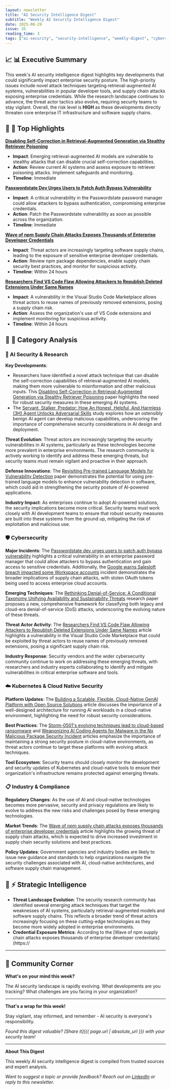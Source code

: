 ```yaml
---
layout: newsletter
title: "AI Security Intelligence Digest"
subtitle: "Weekly AI Security Intelligence Digest"
date: 2025-08-29
issue: 35
reading_time: 3
tags: ["ai-security", "security-intelligence", "weekly-digest", "cybersecurity"]
---
```


## 📈 📊 Executive Summary

This week's AI security intelligence digest highlights key developments that could significantly impact enterprise security posture. The high-priority issues include novel attack techniques targeting retrieval-augmented AI systems, vulnerabilities in popular developer tools, and supply chain attacks exposing enterprise credentials. While the research landscape continues to advance, the threat actor tactics also evolve, requiring security teams to stay vigilant. Overall, the risk level is **HIGH** as these developments directly threaten core enterprise IT infrastructure and software supply chains.

## 📰 🎯 Top Highlights

**[Disabling Self-Correction in Retrieval-Augmented Generation via Stealthy Retriever Poisoning](https://arxiv.org/abs/2508.20083)**
- **Impact**: Emerging retrieval-augmented AI models are vulnerable to stealthy attacks that can disable crucial self-correction capabilities.
- **Action**: Review current AI systems and assess exposure to retriever poisoning attacks. Implement safeguards and monitoring.
- **Timeline**: Immediate

**[Passwordstate Dev Urges Users to Patch Auth Bypass Vulnerability](https://www.bleepingcomputer.com/news/security/passwordstate-dev-urges-users-to-patch-auth-bypass-vulnerability-as-soon-as-possible/)**
- **Impact**: A critical vulnerability in the Passwordstate password manager could allow attackers to bypass authentication, compromising enterprise credentials.
- **Action**: Patch the Passwordstate vulnerability as soon as possible across the organization.
- **Timeline**: Immediate

**[Wave of npm Supply Chain Attacks Exposes Thousands of Enterprise Developer Credentials](https://www.infoworld.com/article/4047739/wave-of-npm-supply-chain-attacks-exposes-thousands-of-enterprise-developer-credentials.html)**
- **Impact**: Threat actors are increasingly targeting software supply chains, leading to the exposure of sensitive enterprise developer credentials.
- **Action**: Review npm package dependencies, enable supply chain security best practices, and monitor for suspicious activity.
- **Timeline**: Within 24 hours

**[Researchers Find VS Code Flaw Allowing Attackers to Republish Deleted Extensions Under Same Names](https://thehackernews.com/2025/08/researchers-find-vs-code-flaw-allowing.html)**
- **Impact**: A vulnerability in the Visual Studio Code Marketplace allows threat actors to reuse names of previously removed extensions, posing a supply chain risk.
- **Action**: Assess the organization's use of VS Code extensions and implement monitoring for suspicious activity.
- **Timeline**: Within 24 hours

## 📰 📂 Category Analysis

### 🤖 AI Security & Research
**Key Developments**:
- Researchers have identified a novel attack technique that can disable the self-correction capabilities of retrieval-augmented AI models, making them more vulnerable to misinformation and other malicious inputs. This [Disabling Self-Correction in Retrieval-Augmented Generation via Stealthy Retriever Poisoning](https://arxiv.org/abs/2508.20083) paper highlights the need for robust security measures in these emerging AI systems.
- The [Servant, Stalker, Predator: How An Honest, Helpful, And Harmless (3H) Agent Unlocks Adversarial Skills](https://arxiv.org/abs/2508.19500) study explores how an ostensibly benign AI agent can develop malicious capabilities, underscoring the importance of comprehensive security considerations in AI design and deployment.

**Threat Evolution**:
Threat actors are increasingly targeting the security vulnerabilities in AI systems, particularly as these technologies become more prevalent in enterprise environments. The research community is actively working to identify and address these emerging threats, but security teams must remain vigilant and proactive in their approach.

**Defense Innovations**:
The [Revisiting Pre-trained Language Models for Vulnerability Detection](https://arxiv.org/abs/2507.16887) paper demonstrates the potential for using pre-trained language models to enhance vulnerability detection in software, which could aid in strengthening the security posture of AI-powered applications.

**Industry Impact**:
As enterprises continue to adopt AI-powered solutions, the security implications become more critical. Security teams must work closely with AI development teams to ensure that robust security measures are built into these systems from the ground up, mitigating the risk of exploitation and malicious use.

### 🛡️ Cybersecurity
**Major Incidents**:
The [Passwordstate dev urges users to patch auth bypass vulnerability](https://www.bleepingcomputer.com/news/security/passwordstate-dev-urges-users-to-patch-auth-bypass-vulnerability-as-soon-as-possible/) highlights a critical vulnerability in an enterprise password manager that could allow attackers to bypass authentication and gain access to sensitive credentials. Additionally, the [Google warns Salesloft breach impacted some Workspace accounts](https://www.bleepingcomputer.com/news/security/google-warns-salesloft-breach-impacted-some-workspace-accounts/) incident demonstrates the broader implications of supply chain attacks, with stolen OAuth tokens being used to access enterprise cloud accounts.

**Emerging Techniques**:
The [Rethinking Denial-of-Service: A Conditional Taxonomy Unifying Availability and Sustainability Threats](https://arxiv.org/abs/2508.19283) research paper proposes a new, comprehensive framework for classifying both legacy and cloud-era denial-of-service (DoS) attacks, underscoring the evolving nature of these threats.

**Threat Actor Activity**:
The [Researchers Find VS Code Flaw Allowing Attackers to Republish Deleted Extensions Under Same Names](https://thehackernews.com/2025/08/researchers-find-vs-code-flaw-allowing.html) article highlights a vulnerability in the Visual Studio Code Marketplace that could be exploited by threat actors to reuse names of previously removed extensions, posing a significant supply chain risk.

**Industry Response**:
Security vendors and the wider cybersecurity community continue to work on addressing these emerging threats, with researchers and industry experts collaborating to identify and mitigate vulnerabilities in critical enterprise software and tools.

### ☁️ Kubernetes & Cloud Native Security
**Platform Updates**:
The [Building a Scalable, Flexible, Cloud-Native GenAI Platform with Open Source Solutions](https://www.cncf.io/blog/2025/08/28/building-a-scalable-flexible-cloud-native-genai-platform-with-open-source-solutions/) article discusses the importance of a well-designed architecture for running AI workloads in a cloud-native environment, highlighting the need for robust security considerations.

**Best Practices**:
The [Storm-0501's evolving techniques lead to cloud-based ransomware](https://www.microsoft.com/en-us/security/blog/2025/08/27/storm-0501s-evolving-techniques-lead-to-cloud-based-ransomware/) and [Weaponizing AI Coding Agents for Malware in the Nx Malicious Package Security Incident](https://snyk.io/blog/weaponizing-ai-coding-agents-for-malware-in-the-nx-malicious-package/) articles emphasize the importance of maintaining a strong security posture in cloud-native environments, as threat actors continue to target these platforms with evolving attack techniques.

**Tool Ecosystem**:
Security teams should closely monitor the development and security updates of Kubernetes and cloud-native tools to ensure their organization's infrastructure remains protected against emerging threats.

### 📋 Industry & Compliance
**Regulatory Changes**:
As the use of AI and cloud-native technologies becomes more pervasive, security and privacy regulations are likely to evolve to address the new risks and challenges posed by these emerging technologies.

**Market Trends**:
The [Wave of npm supply chain attacks exposes thousands of enterprise developer credentials](https://www.infoworld.com/article/4047739/wave-of-npm-supply-chain-attacks-exposes-thousands-of-enterprise-developer-credentials.html) article highlights the growing threat of supply chain attacks, which is expected to drive increased investment in supply chain security solutions and best practices.

**Policy Updates**:
Government agencies and industry bodies are likely to issue new guidance and standards to help organizations navigate the security challenges associated with AI, cloud-native architectures, and software supply chain management.

## 🧠 ⚡ Strategic Intelligence

- **Threat Landscape Evolution**: The security research community has identified several emerging attack techniques that target the weaknesses of AI systems, particularly retrieval-augmented models and software supply chains. This reflects a broader trend of threat actors increasingly focusing on these cutting-edge technologies as they become more widely adopted in enterprise environments.
- **Credential Exposure Metrics**: According to the [Wave of npm supply chain attacks exposes thousands of enterprise developer credentials](https://

---

## 💬 Community Corner

**What's on your mind this week?** 

The AI security landscape is rapidly evolving. What developments are you tracking? What challenges are you facing in your organization?

---

**That's a wrap for this week!**

Stay vigilant, stay informed, and remember - AI security is everyone's responsibility.

*Found this digest valuable? [Share it]({{ page.url | absolute_url }}) with your security team!*

---

**About This Digest**

This weekly AI security intelligence digest is compiled from trusted sources and expert analysis. 

*Want to suggest a topic or provide feedback? Reach out on [LinkedIn](https://linkedin.com/in/aminraji) or reply to this newsletter.*